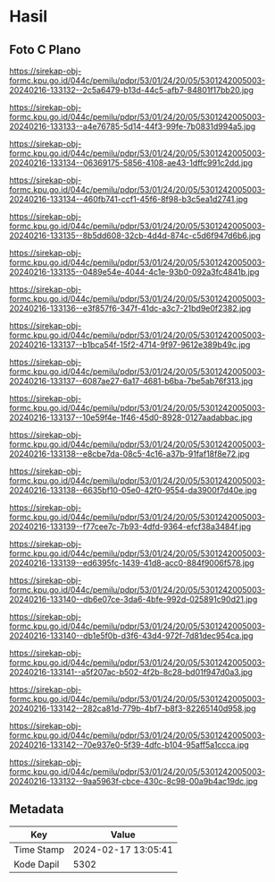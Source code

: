# Hasil

## Foto C Plano

https://sirekap-obj-formc.kpu.go.id/044c/pemilu/pdpr/53/01/24/20/05/5301242005003-20240216-133132--2c5a6479-b13d-44c5-afb7-84801f17bb20.jpg

https://sirekap-obj-formc.kpu.go.id/044c/pemilu/pdpr/53/01/24/20/05/5301242005003-20240216-133133--a4e76785-5d14-44f3-99fe-7b0831d994a5.jpg

https://sirekap-obj-formc.kpu.go.id/044c/pemilu/pdpr/53/01/24/20/05/5301242005003-20240216-133134--06369175-5856-4108-ae43-1dffc991c2dd.jpg

https://sirekap-obj-formc.kpu.go.id/044c/pemilu/pdpr/53/01/24/20/05/5301242005003-20240216-133134--460fb741-ccf1-45f6-8f98-b3c5ea1d2741.jpg

https://sirekap-obj-formc.kpu.go.id/044c/pemilu/pdpr/53/01/24/20/05/5301242005003-20240216-133135--8b5dd608-32cb-4d4d-874c-c5d6f947d6b6.jpg

https://sirekap-obj-formc.kpu.go.id/044c/pemilu/pdpr/53/01/24/20/05/5301242005003-20240216-133135--0489e54e-4044-4c1e-93b0-092a3fc4841b.jpg

https://sirekap-obj-formc.kpu.go.id/044c/pemilu/pdpr/53/01/24/20/05/5301242005003-20240216-133136--e3f857f6-347f-41dc-a3c7-21bd9e0f2382.jpg

https://sirekap-obj-formc.kpu.go.id/044c/pemilu/pdpr/53/01/24/20/05/5301242005003-20240216-133137--b1bca54f-15f2-4714-9f97-9612e389b49c.jpg

https://sirekap-obj-formc.kpu.go.id/044c/pemilu/pdpr/53/01/24/20/05/5301242005003-20240216-133137--6087ae27-6a17-4681-b6ba-7be5ab76f313.jpg

https://sirekap-obj-formc.kpu.go.id/044c/pemilu/pdpr/53/01/24/20/05/5301242005003-20240216-133137--10e59f4e-1f46-45d0-8928-0127aadabbac.jpg

https://sirekap-obj-formc.kpu.go.id/044c/pemilu/pdpr/53/01/24/20/05/5301242005003-20240216-133138--e8cbe7da-08c5-4c16-a37b-91faf18f8e72.jpg

https://sirekap-obj-formc.kpu.go.id/044c/pemilu/pdpr/53/01/24/20/05/5301242005003-20240216-133138--6635bf10-05e0-42f0-9554-da3900f7d40e.jpg

https://sirekap-obj-formc.kpu.go.id/044c/pemilu/pdpr/53/01/24/20/05/5301242005003-20240216-133139--f77cee7c-7b93-4dfd-9364-efcf38a3484f.jpg

https://sirekap-obj-formc.kpu.go.id/044c/pemilu/pdpr/53/01/24/20/05/5301242005003-20240216-133139--ed6395fc-1439-41d8-acc0-884f9006f578.jpg

https://sirekap-obj-formc.kpu.go.id/044c/pemilu/pdpr/53/01/24/20/05/5301242005003-20240216-133140--db6e07ce-3da6-4bfe-992d-025891c90d21.jpg

https://sirekap-obj-formc.kpu.go.id/044c/pemilu/pdpr/53/01/24/20/05/5301242005003-20240216-133140--db1e5f0b-d3f6-43d4-972f-7d81dec954ca.jpg

https://sirekap-obj-formc.kpu.go.id/044c/pemilu/pdpr/53/01/24/20/05/5301242005003-20240216-133141--a5f207ac-b502-4f2b-8c28-bd01f947d0a3.jpg

https://sirekap-obj-formc.kpu.go.id/044c/pemilu/pdpr/53/01/24/20/05/5301242005003-20240216-133142--282ca81d-779b-4bf7-b8f3-82265140d958.jpg

https://sirekap-obj-formc.kpu.go.id/044c/pemilu/pdpr/53/01/24/20/05/5301242005003-20240216-133142--70e937e0-5f39-4dfc-b104-95aff5a1ccca.jpg

https://sirekap-obj-formc.kpu.go.id/044c/pemilu/pdpr/53/01/24/20/05/5301242005003-20240216-133132--9aa5963f-cbce-430c-8c98-00a9b4ac19dc.jpg


## Metadata

| Key        | Value               |
| ---------- | ------------------- |
| Time Stamp | 2024-02-17 13:05:41 |
| Kode Dapil | 5302                |



